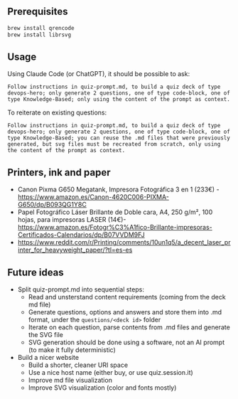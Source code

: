 ## Prerequisites

```sh
brew install qrencode
brew install librsvg
```

## Usage

Using Claude Code (or ChatGPT), it should be possible to ask:
```
Follow instructions in quiz-prompt.md, to build a quiz deck of type devops-hero; only generate 2 questions, one of type code-block, one of type Knowledge-Based; only using the content of the prompt as context. 
```

To reiterate on existing questions:
```
Follow instructions in quiz-prompt.md, to build a quiz deck of type devops-hero; only generate 2 questions, one of type code-block, one of type Knowledge-Based; you can reuse the .md files that were previously generated, but svg files must be recreated from scratch, only using the content of the prompt as context. 
```

## Printers, ink and paper
- Canon Pixma G650 Megatank, Impresora Fotográfica 3 en 1 (233€) - https://www.amazon.es/Canon-4620C006-PIXMA-G650/dp/B093QG1Y8C
- Papel Fotográfico Láser Brillante de Doble cara, A4, 250 g/m², 100 hojas, para impresoras LASER (14€)- https://www.amazon.es/Fotogr%C3%A1fico-Brillante-impresoras-Certificados-Calendarios/dp/B07VVDM9FJ
- https://www.reddit.com/r/Printing/comments/10un1q5/a_decent_laser_printer_for_heavyweight_paper/?tl=es-es

## Future ideas
- Split quiz-prompt.md into sequential steps:
  - Read and unsterstand content requirements (coming from the deck md file)
  - Generate questions, options and answers and store them into .md format, under the `questions/<deck id>` folder
  - Iterate on each question, parse contents from .md files and generate the SVG file
  - SVG generation should be done using a software, not an AI prompt (to make it fully deterministic)
- Build a nicer website
  - Build a shorter, cleaner URI space
  - Use a nice host name (either buy, or use quiz.session.it)
  - Improve md file visualization
  - Improve SVG visualization (color and fonts mostly)